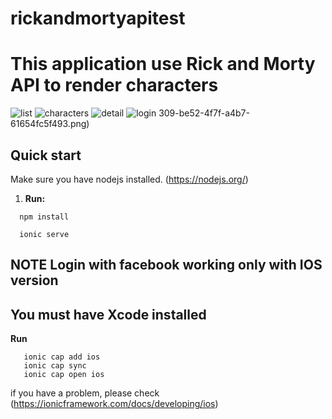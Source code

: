 # rickandmortyapitest

# This application use Rick and Morty API to render characters

![list](https://user-images.githubusercontent.com/61458587/154835017-25ff0ca7-2c37-483d-a621-824bcb0305b8.png)
![characters](https://user-images.githubusercontent.com/61458587/154835031-c24975ca-f6ad-4919-98be-5f92d7f159af.png)
![detail](https://user-images.githubusercontent.com/61458587/154835108-f17cb2b7-a514-4bfd-998c-394831e21924.png)
![login](https://user-images.githubusercontent.com/61458587/154835093-fa71bac7-5670-4187-83b0-d6b9a9033401.png)
309-be52-4f7f-a4b7-61654fc5f493.png)

## Quick start

Make sure you have nodejs installed. (https://nodejs.org/)

1. **Run:**

```shell
  npm install
```

```shell
  ionic serve
```

## NOTE Login with facebook working only with IOS version

## You must have Xcode installed

**Run**

```shell
   ionic cap add ios
   ionic cap sync
   ionic cap open ios
```

if you have a problem, please check (https://ionicframework.com/docs/developing/ios)
